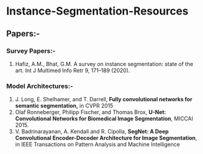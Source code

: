 # Instance-Segmentation-Resources

## Papers:-

### Survey Papers:-
1. Hafiz, A.M., Bhat, G.M. A survey on instance segmentation: state of the art. Int J Multimed Info Retr 9, 171–189 (2020).

### Model Architectures:-
1. J. Long, E. Shelhamer, and T. Darrell, **Fully convolutional networks for semantic segmentation,** in CVPR 2015
2. Olaf Ronneberger, Philipp Fischer, and Thomas Brox, **U-Net: Convolutional Networks for Biomedical Image Segmentation**, MICCAI 2015.
3. V. Badrinarayanan, A. Kendall and R. Cipolla, **SegNet: A Deep Convolutional Encoder-Decoder Architecture for Image Segmentation**, in IEEE Transactions on Pattern Analysis and Machine Intelligence
